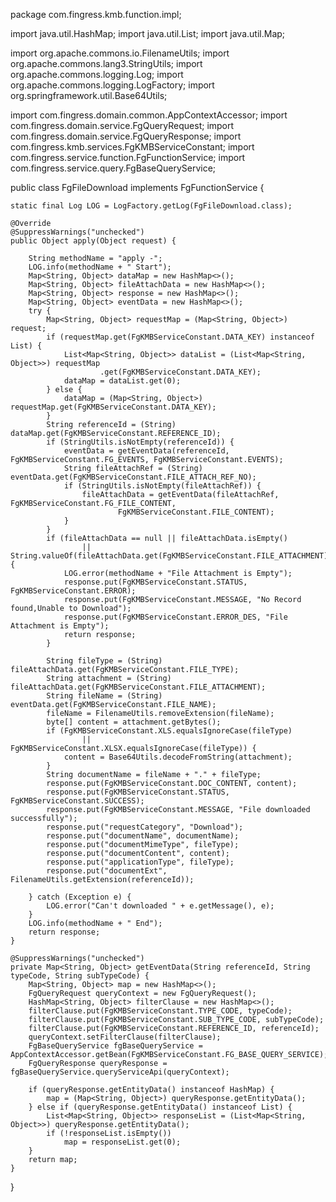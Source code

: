 package com.fingress.kmb.function.impl;

import java.util.HashMap;
import java.util.List;
import java.util.Map;

import org.apache.commons.io.FilenameUtils;
import org.apache.commons.lang3.StringUtils;
import org.apache.commons.logging.Log;
import org.apache.commons.logging.LogFactory;
import org.springframework.util.Base64Utils;

import com.fingress.domain.common.AppContextAccessor;
import com.fingress.domain.service.FgQueryRequest;
import com.fingress.domain.service.FgQueryResponse;
import com.fingress.kmb.services.FgKMBServiceConstant;
import com.fingress.service.function.FgFunctionService;
import com.fingress.service.query.FgBaseQueryService;

public class FgFileDownload implements FgFunctionService {

	static final Log LOG = LogFactory.getLog(FgFileDownload.class);

	@Override
	@SuppressWarnings("unchecked")
	public Object apply(Object request) {

		String methodName = "apply -";
		LOG.info(methodName + " Start");
		Map<String, Object> dataMap = new HashMap<>();
		Map<String, Object> fileAttachData = new HashMap<>();
		Map<String, Object> response = new HashMap<>();
		Map<String, Object> eventData = new HashMap<>();
		try {
			Map<String, Object> requestMap = (Map<String, Object>) request;
			if (requestMap.get(FgKMBServiceConstant.DATA_KEY) instanceof List) {
				List<Map<String, Object>> dataList = (List<Map<String, Object>>) requestMap
						.get(FgKMBServiceConstant.DATA_KEY);
				dataMap = dataList.get(0);
			} else {
				dataMap = (Map<String, Object>) requestMap.get(FgKMBServiceConstant.DATA_KEY);
			}
			String referenceId = (String) dataMap.get(FgKMBServiceConstant.REFERENCE_ID);
			if (StringUtils.isNotEmpty(referenceId)) {
				eventData = getEventData(referenceId, FgKMBServiceConstant.FG_EVENTS, FgKMBServiceConstant.EVENTS);
				String fileAttachRef = (String) eventData.get(FgKMBServiceConstant.FILE_ATTACH_REF_NO);
				if (StringUtils.isNotEmpty(fileAttachRef)) {
					fileAttachData = getEventData(fileAttachRef, FgKMBServiceConstant.FG_FILE_CONTENT,
							FgKMBServiceConstant.FILE_CONTENT);
				}
			}
			if (fileAttachData == null || fileAttachData.isEmpty()
					|| String.valueOf(fileAttachData.get(FgKMBServiceConstant.FILE_ATTACHMENT)).isEmpty()) {
				LOG.error(methodName + "File Attachment is Empty");
				response.put(FgKMBServiceConstant.STATUS, FgKMBServiceConstant.ERROR);
				response.put(FgKMBServiceConstant.MESSAGE, "No Record found,Unable to Download");
				response.put(FgKMBServiceConstant.ERROR_DES, "File Attachment is Empty");
				return response;
			}

			String fileType = (String) fileAttachData.get(FgKMBServiceConstant.FILE_TYPE);
			String attachment = (String) fileAttachData.get(FgKMBServiceConstant.FILE_ATTACHMENT);
			String fileName = (String) eventData.get(FgKMBServiceConstant.FILE_NAME);
			fileName = FilenameUtils.removeExtension(fileName);
			byte[] content = attachment.getBytes();
			if (FgKMBServiceConstant.XLS.equalsIgnoreCase(fileType)
					|| FgKMBServiceConstant.XLSX.equalsIgnoreCase(fileType)) {
				content = Base64Utils.decodeFromString(attachment);
			}
			String documentName = fileName + "." + fileType;
			response.put(FgKMBServiceConstant.DOC_CONTENT, content);
			response.put(FgKMBServiceConstant.STATUS, FgKMBServiceConstant.SUCCESS);
			response.put(FgKMBServiceConstant.MESSAGE, "File downloaded successfully");
			response.put("requestCategory", "Download");
			response.put("documentName", documentName);
			response.put("documentMimeType", fileType);
			response.put("documentContent", content);
			response.put("applicationType", fileType);
			response.put("documentExt", FilenameUtils.getExtension(referenceId));

		} catch (Exception e) {
			LOG.error("Can't downloaded " + e.getMessage(), e);
		}
		LOG.info(methodName + " End");
		return response;
	}

	@SuppressWarnings("unchecked")
	private Map<String, Object> getEventData(String referenceId, String typeCode, String subTypeCode) {
		Map<String, Object> map = new HashMap<>();
		FgQueryRequest queryContext = new FgQueryRequest();
		HashMap<String, Object> filterClause = new HashMap<>();
		filterClause.put(FgKMBServiceConstant.TYPE_CODE, typeCode);
		filterClause.put(FgKMBServiceConstant.SUB_TYPE_CODE, subTypeCode);
		filterClause.put(FgKMBServiceConstant.REFERENCE_ID, referenceId);
		queryContext.setFilterClause(filterClause);
		FgBaseQueryService fgBaseQueryService = AppContextAccessor.getBean(FgKMBServiceConstant.FG_BASE_QUERY_SERVICE);
		FgQueryResponse queryResponse = fgBaseQueryService.queryServiceApi(queryContext);

		if (queryResponse.getEntityData() instanceof HashMap) {
			map = (Map<String, Object>) queryResponse.getEntityData();
		} else if (queryResponse.getEntityData() instanceof List) {
			List<Map<String, Object>> responseList = (List<Map<String, Object>>) queryResponse.getEntityData();
			if (!responseList.isEmpty())
				map = responseList.get(0);
		}
		return map;
	}
}
